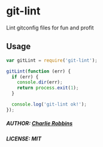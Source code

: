 # git-lint

Lint gitconfig files for fun and profit

## Usage

``` js
var gitLint = require('git-lint');

gitLint(function (err) {
  if (err) {
    console.dir(err);
    return process.exit(1);
  }

  console.log('git-lint ok!');
});
```

##### AUTHOR: [Charlie Robbins](https://github.com/indexzero)
##### LICENSE: MIT
